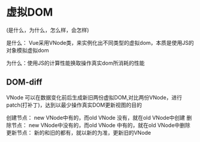 # 虚拟DOM

(是什么，为什么，怎么样，会怎样)

是什么： Vue采用VNode类，来实例化出不同类型的虚拟dom，本质是使用JS的对象模拟虚拟dom

为什么：使用JS的计算性能换取操作真实dom所消耗的性能

## DOM-diff

VNode 可以在数据变化前后生成新旧两份虚拟DOM,对比两份VNode，进行patch(打补丁)，达到以最少操作真实DOM更新视图的目的

创建节点： new VNode中有的，而old VNode 没有，就在old VNode中创建
删除节点： new VNode中没有的，而old VNode 中有的，就在old VNode中删除
更新节点： 新的和旧的都有，就以新的为准，更新旧的VNode
